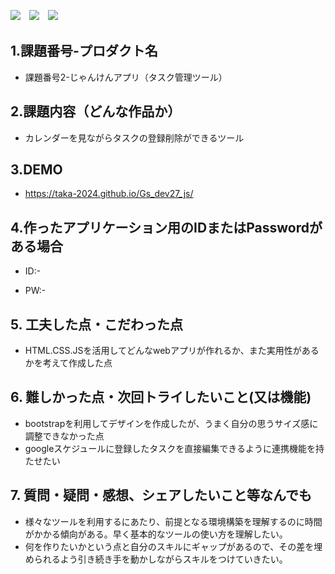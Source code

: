 <img src="https://img.shields.io/badge/-CSS3-1572B6.svg?logo=css3&style=flat">　<img src="https://img.shields.io/badge/-HTML5-333.svg?logo=html5&style=flat">　<img src="https://img.shields.io/badge/Javascript-276DC3.svg?logo=javascript&style=flat">

## 1.課題番号-プロダクト名

  - 課題番号2-じゃんけんアプリ（タスク管理ツール）


## 2.課題内容（どんな作品か）

  - カレンダーを見ながらタスクの登録削除ができるツール


## 3.DEMO

- https://taka-2024.github.io/Gs_dev27_js/


## 4.作ったアプリケーション用のIDまたはPasswordがある場合

- ID:-

- PW:-


## 5. 工夫した点・こだわった点

- HTML.CSS.JSを活用してどんなwebアプリが作れるか、また実用性があるかを考えて作成した点


## 6. 難しかった点・次回トライしたいこと(又は機能)

- bootstrapを利用してデザインを作成したが、うまく自分の思うサイズ感に調整できなかった点
- googleスケジュールに登録したタスクを直接編集できるように連携機能を持たせたい


## 7. 質問・疑問・感想、シェアしたいこと等なんでも

- 様々なツールを利用するにあたり、前提となる環境構築を理解するのに時間がかかる傾向がある。早く基本的なツールの使い方を理解したい。
- 何を作りたいかという点と自分のスキルにギャップがあるので、その差を埋められるよう引き続き手を動かしながらスキルをつけていきたい。

